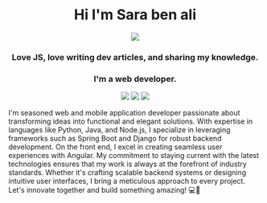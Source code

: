 <h1 align="center">Hi I'm Sara ben ali </h1>

<!-- Intro -->
<p style="margin: 15px;" align="center">
    <img src="https://readme-typing-svg.herokuapp.com?duration=2000&color=EBD41B&center=true&vCenter=true&lines=developer+fullstack;vuejs+for+life">
    <h3 align="center">Love JS, love writing dev articles, and sharing my knowledge.</h3>
    <h3 align="center">I'm a web developer.</h3>
</p>

<p align="center">
    <a href="https://twitter.com/SaraBenAli42402"><img src="https://img.shields.io/badge/twitter-%231FA1F1?style=flat&logo=twitter&logoColor=white"/></a>
    <a href="https://www.linkedin.com/in/sarah-ben-ali-3b4941272/"><img src="https://img.shields.io/badge/linkedin-%230177B5?style=flat&logo=linkedin&logoColor=white"/></a>
    <a href="https://www.instagram.com/sara_ben_ali_/"><img src="https://img.shields.io/badge/instagram-%23E4415F?style=flat&logo=instagram&logoColor=white"/></a>
  </p>
I'm seasoned web and mobile application developer passionate about transforming ideas into functional and elegant solutions. With expertise in languages like Python, Java, and Node.js, I specialize in leveraging frameworks such as Spring Boot and Django for robust backend development. On the front end, I excel in creating seamless user experiences with Angular. My commitment to staying current with the latest technologies ensures that my work is always at the forefront of industry standards. Whether it's crafting scalable backend systems or designing intuitive user interfaces, I bring a meticulous approach to every project. Let's innovate together and build something amazing! 💻🚀
